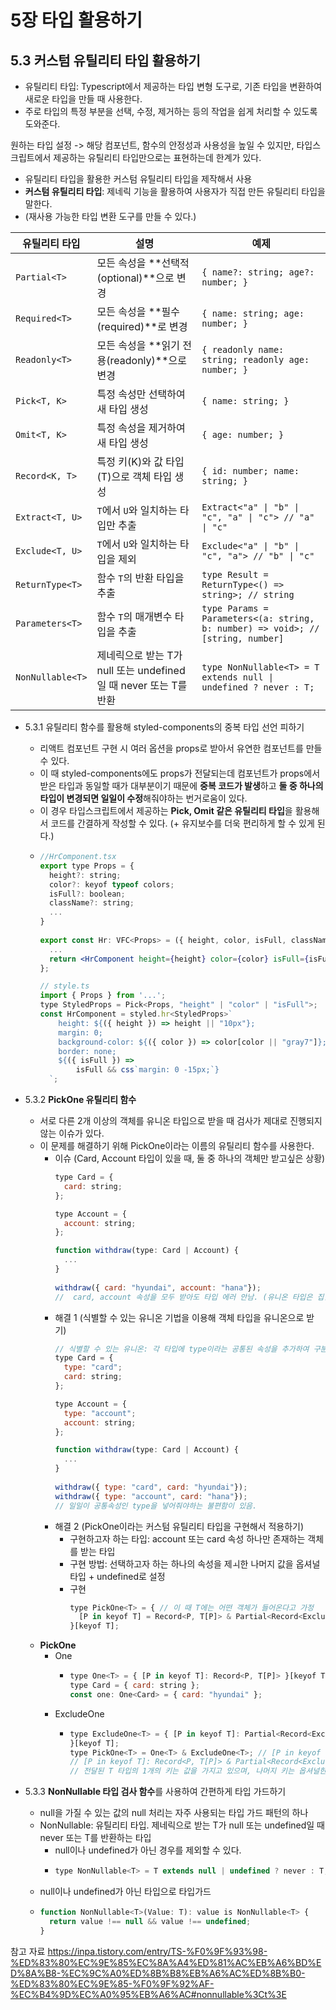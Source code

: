 # 5장 타입 활용하기

## 5.3 커스텀 유틸리티 타입 활용하기
  - 유틸리티 타입: Typescript에서 제공하는 타입 변형 도구로, 기존 타입을 변환하여 새로운 타입을 만들 때 사용한다.
  - 주로 타입의 특정 부분을 선택, 수정, 제거하는 등의 작업을 쉽게 처리할 수 있도록 도와준다.

원하는 타입 설정 -> 해당 컴포넌트, 함수의 안정성과 사용성을 높일 수 있지만, 타입스크립트에서 제공하는 유틸리티 타입만으로는 표현하는데 한계가 있다.
  - 유틸리티 타입을 활용한 커스텀 유틸리티 타입을 제작해서 사용
  - **커스텀 유틸리티 타입**: 제네릭 기능을 활용하여 사용자가 직접 만든 유틸리티 타입을 말한다.
  - (재사용 가능한 타입 변환 도구를 만들 수 있다.)

| 유틸리티 타입      | 설명                                              | 예제 |
|--------------------|-------------------------------------------------|------|
| `Partial<T>`      | 모든 속성을 **선택적(optional)**으로 변경        | `{ name?: string; age?: number; }` |
| `Required<T>`     | 모든 속성을 **필수(required)**로 변경            | `{ name: string; age: number; }` |
| `Readonly<T>`     | 모든 속성을 **읽기 전용(readonly)**으로 변경      | `{ readonly name: string; readonly age: number; }` |
| `Pick<T, K>`      | 특정 속성만 선택하여 새 타입 생성                | `{ name: string; }` |
| `Omit<T, K>`      | 특정 속성을 제거하여 새 타입 생성                | `{ age: number; }` |
| `Record<K, T>`    | 특정 키(K)와 값 타입(T)으로 객체 타입 생성       | `{ id: number; name: string; }` |
| `Extract<T, U>`   | `T`에서 `U`와 일치하는 타입만 추출               | ``Extract<"a" \| "b" \| "c", "a" \| "c"> // "a" \| "c"`` |
| `Exclude<T, U>`   | `T`에서 `U`와 일치하는 타입을 제외               | ``Exclude<"a" \| "b" \| "c", "a"> // "b" \| "c"`` |
| `ReturnType<T>`   | 함수 `T`의 반환 타입을 추출                      | `type Result = ReturnType<() => string>; // string` |
| `Parameters<T>`   | 함수 `T`의 매개변수 타입을 추출                  | `type Params = Parameters<(a: string, b: number) => void>; // [string, number]` |
| `NonNullable<T>`  | 제네릭으로 받는 T가 null 또는 undefined일 때 never 또는 T를 반환 | `type NonNullable<T> = T extends null \| undefined ? never : T;` |


 

- 5.3.1 유틸리티 함수를 활용해 styled-components의 중복 타입 선언 피하기
  - 리액트 컴포넌트 구현 시 여러 옵션을 props로 받아서 유연한 컴포넌트를 만들 수 있다.
  - 이 때 styled-components에도 props가 전달되는데 컴포넌트가 props에서 받은 타입과 동일할 때가 대부분이기 때문에 **중복 코드가 발생**하고 **둘 중 하나의 타입이 변경되면 일일이 수정**해줘야하는 번거로움이 있다.
  - 이 경우 타입스크립트에서 제공하는 **Pick, Omit 같은 유틸리티 타입**을 활용해서 코드를 간결하게 작성할 수 있다. (+ 유지보수를 더욱 편리하게 할 수 있게 된다.)
  - ```jsx
    //HrComponent.tsx
    export type Props = {
      height?: string;
      color?: keyof typeof colors;
      isFull?: boolean;
      className?: string;
      ...
    }
     
    export const Hr: VFC<Props> = ({ height, color, isFull, className })) => {
      ...
      return <HrComponent height={height} color={color} isFull={isFull} className={className} />;
    };
    
    // style.ts
    import { Props } from '...';
    type StyledProps = Pick<Props, "height" | "color" | "isFull">;  // -> 유틸리티 타입 Pick 사용
    const HrComponent = styled.hr<StyledProps>`
    	height: ${({ height }) => height || "10px"};
    	margin: 0;
    	background-color: ${({ color }) => color[color || "gray7"]};
    	border: none;
    	${({ isFull }) => 
    		isFull && css`margin: 0 -15px;`}
      `;
    ```
- 5.3.2 **PickOne 유틸리티 함수**
  - 서로 다른 2개 이상의 객체를 유니온 타입으로 받을 때 검사가 제대로 진행되지 않는 이슈가 있다.
  - 이 문제를 해결하기 위해 PickOne이라는 이름의 유틸리티 함수를 사용한다.
      - 이슈 (Card, Account 타입이 있을 때, 둘 중 하나의 객체만 받고싶은 상황)
        ```jsx
        type Card = {
          card: string;
        };
        
        type Account = {
          account: string;
        };
        
        function withdraw(type: Card | Account) {
          ...
        }
          
        withdraw({ card: "hyundai", account: "hana"});
        //  card, account 속성을 모두 받아도 타입 에러 안남. (유니온 타입은 집합 관점에서 봤을 때 합집합이기 때문)
        ```
      - 해결 1 (식별할 수 있는 유니온 기법을 이용해 객체 타입을 유니온으로 받기)
        ```jsx
        // 식별할 수 있는 유니온: 각 타입에 type이라는 공통된 속성을 추가하여 구분짓는 방법
        type Card = {
          type: "card";
          card: string;
        };
        
        type Account = {
          type: "account";
          account: string;
        };
        
        function withdraw(type: Card | Account) {
          ...
        }
          
        withdraw({ type: "card", card: "hyundai"});
        withdraw({ type: "account", card: "hana"});
        // 일일이 공통속성인 type을 넣어줘야하는 불편함이 있음.
        ```
      - 해결 2 (PickOne이라는 커스텀 유틸리티 타입을 구현해서 적용하기)
        - 구현하고자 하는 타입: account 또는 card 속성 하나만 존재하는 객체를 받는 타입
        - 구현 방법: 선택하고자 하는 하나의 속성을 제ㅚ한 나머지 값을 옵셔널 타입 + undefined로 설정
        - 구현
          ```jsx
          type PickOne<T> = { // 이 때 T에는 어떤 객체가 들어온다고 가정
            [P in keyof T] = Record<P, T[P]> & Partial<Record<Exclude<keyof T, P>, undefined>>;
          }[keyof T];
          ```
  - **PickOne**
    - One
      - ```jsx
        type One<T> = { [P in keyof T]: Record<P, T[P]> }[keyof T];
        type Card = { card: string };
        const one: One<Card> = { card: "hyundai" };
        ```
    - ExcludeOne
      - ```jsx
        type ExcludeOne<T> = { [P in keyof T]: Partial<Record<Exclude<keyof T, P>, undefined>>;
        }[keyof T];
        type PickOne<T> = One<T> & ExcludeOne<T>; // [P in keyof T]를 공통으로 갖음.
        // [P in keyof T]: Record<P, T[P]> & Partial<Record<Exclude<keyof T, P>, undefined>>
        // 전달된 T 타입의 1개의 키는 값을 가지고 있으며, 나머지 키는 옵셔널한 undefined 값을 가진 객체를 의미한다.
        ```
        
- 5.3.3 **NonNullable 타입 검사 함수**를 사용하여 간편하게 타입 가드하기
  - null을 가질 수 있는 값의 null 처리는 자주 사용되는 타입 가드 패턴의 하나
  - NonNullable: 유틸리티 타입. 제네릭으로 받는 T가 null 또는  undefined일 때 never 또는 T를 반환하는 타입
    - null이나 undefined가 아닌 경우를 제외할 수 있다.
    -  ```jsx
       type NonNullable<T> = T extends null | undefined ? never : T;
       ```
  -  null이나 undefined가 아닌 타입으로 타입가드
    - ```jsx
      function NonNullable<T>(Value: T): value is NonNullable<T> {
        return value !== null && value !== undefined;
      }
      ```



참고 자료
https://inpa.tistory.com/entry/TS-%F0%9F%93%98-%ED%83%80%EC%9E%85%EC%8A%A4%ED%81%AC%EB%A6%BD%ED%8A%B8-%EC%9C%A0%ED%8B%B8%EB%A6%AC%ED%8B%B0-%ED%83%80%EC%9E%85-%F0%9F%92%AF-%EC%B4%9D%EC%A0%95%EB%A6%AC#nonnullable%3Ct%3E

